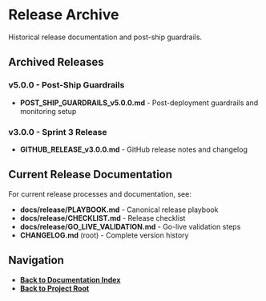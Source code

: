 # Release Archive

Historical release documentation and post-ship guardrails.

## Archived Releases

### v5.0.0 - Post-Ship Guardrails
- **POST_SHIP_GUARDRAILS_v5.0.0.md** - Post-deployment guardrails and monitoring setup

### v3.0.0 - Sprint 3 Release
- **GITHUB_RELEASE_v3.0.0.md** - GitHub release notes and changelog

## Current Release Documentation

For current release processes and documentation, see:
- **docs/release/PLAYBOOK.md** - Canonical release playbook
- **docs/release/CHECKLIST.md** - Release checklist
- **docs/release/GO_LIVE_VALIDATION.md** - Go-live validation steps
- **CHANGELOG.md** (root) - Complete version history

## Navigation

- **[Back to Documentation Index](../../INDEX.md)**
- **[Back to Project Root](../../../README.md)**

